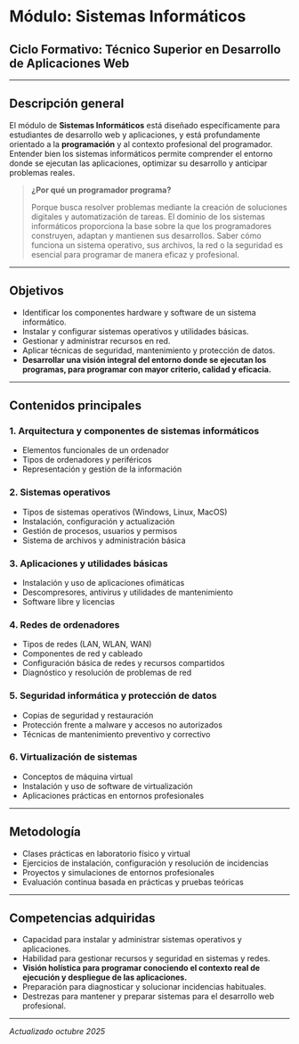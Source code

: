 # Módulo: Sistemas Informáticos
## Ciclo Formativo: Técnico Superior en Desarrollo de Aplicaciones Web

---

## Descripción general

El módulo de **Sistemas Informáticos** está diseñado específicamente para estudiantes de desarrollo web y aplicaciones, y está profundamente orientado a la **programación** y al contexto profesional del programador. Entender bien los sistemas informáticos permite comprender el entorno donde se ejecutan las aplicaciones, optimizar su desarrollo y anticipar problemas reales.

> **¿Por qué un programador programa?**
>
> Porque busca resolver problemas mediante la creación de soluciones digitales y automatización de tareas. El dominio de los sistemas informáticos proporciona la base sobre la que los programadores construyen, adaptan y mantienen sus desarrollos. Saber cómo funciona un sistema operativo, sus archivos, la red o la seguridad es esencial para programar de manera eficaz y profesional.

---

## Objetivos

- Identificar los componentes hardware y software de un sistema informático.
- Instalar y configurar sistemas operativos y utilidades básicas.
- Gestionar y administrar recursos en red.
- Aplicar técnicas de seguridad, mantenimiento y protección de datos.
- **Desarrollar una visión integral del entorno donde se ejecutan los programas, para programar con mayor criterio, calidad y eficacia.**

---

## Contenidos principales

### 1. Arquitectura y componentes de sistemas informáticos
- Elementos funcionales de un ordenador
- Tipos de ordenadores y periféricos
- Representación y gestión de la información

### 2. Sistemas operativos
- Tipos de sistemas operativos (Windows, Linux, MacOS)
- Instalación, configuración y actualización
- Gestión de procesos, usuarios y permisos
- Sistema de archivos y administración básica

### 3. Aplicaciones y utilidades básicas
- Instalación y uso de aplicaciones ofimáticas
- Descompresores, antivirus y utilidades de mantenimiento
- Software libre y licencias

### 4. Redes de ordenadores
- Tipos de redes (LAN, WLAN, WAN)
- Componentes de red y cableado
- Configuración básica de redes y recursos compartidos
- Diagnóstico y resolución de problemas de red

### 5. Seguridad informática y protección de datos
- Copias de seguridad y restauración
- Protección frente a malware y accesos no autorizados
- Técnicas de mantenimiento preventivo y correctivo

### 6. Virtualización de sistemas
- Conceptos de máquina virtual
- Instalación y uso de software de virtualización
- Aplicaciones prácticas en entornos profesionales

---

## Metodología

- Clases prácticas en laboratorio físico y virtual
- Ejercicios de instalación, configuración y resolución de incidencias
- Proyectos y simulaciones de entornos profesionales
- Evaluación continua basada en prácticas y pruebas teóricas

---

## Competencias adquiridas

- Capacidad para instalar y administrar sistemas operativos y aplicaciones.
- Habilidad para gestionar recursos y seguridad en sistemas y redes.
- **Visión holística para programar conociendo el contexto real de ejecución y despliegue de las aplicaciones.**
- Preparación para diagnosticar y solucionar incidencias habituales.
- Destrezas para mantener y preparar sistemas para el desarrollo web profesional.

---

*Actualizado octubre 2025*

